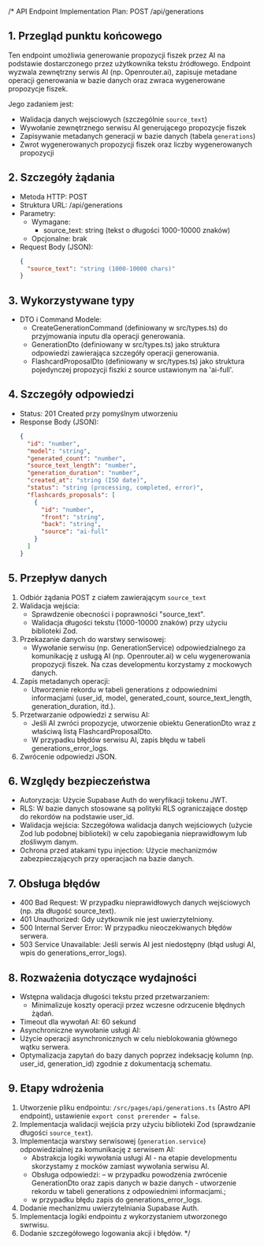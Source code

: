 /\*
API Endpoint Implementation Plan: POST /api/generations

## 1. Przegląd punktu końcowego

Ten endpoint umożliwia generowanie propozycji fiszek przez AI na podstawie dostarczonego przez użytkownika tekstu źródłowego. Endpoint wyzwala zewnętrzny serwis AI (np. Openrouter.ai), zapisuje metadane operacji generowania w bazie danych oraz zwraca wygenerowane propozycje fiszek.

Jego zadaniem jest:

- Walidacja danych wejsciowych (szczególnie `source_text`)
- Wywołanie zewnętrznego serwisu AI generującego propozycje fiszek
- Zapisywanie metadanych generacji w bazie danych (tabela `generations`)
- Zwrot wygenerowanych propozycji fiszek oraz liczby wygenerowanych propozycji

## 2. Szczegóły żądania

- Metoda HTTP: POST
- Struktura URL: /api/generations
- Parametry:
  - Wymagane:
    - source_text: string (tekst o długości 1000-10000 znaków)
  - Opcjonalne: brak
- Request Body (JSON):
  ```json
  {
    "source_text": "string (1000-10000 chars)"
  }
  ```

## 3. Wykorzystywane typy

- DTO i Command Modele:
  - CreateGenerationCommand (definiowany w src/types.ts) do przyjmowania inputu dla operacji generowania.
  - GenerationDto (definiowany w src/types.ts) jako struktura odpowiedzi zawierająca szczegóły operacji generowania.
  - FlashcardProposalDto (definiowany w src/types.ts) jako struktura pojedynczej propozycji fiszki z source ustawionym na 'ai-full'.

## 4. Szczegóły odpowiedzi

- Status: 201 Created przy pomyślnym utworzeniu
- Response Body (JSON):
  ```json
  {
    "id": "number",
    "model": "string",
    "generated_count": "number",
    "source_text_length": "number",
    "generation_duration": "number",
    "created_at": "string (ISO date)",
    "status": "string (processing, completed, error)",
    "flashcards_proposals": [
      {
        "id": "number",
        "front": "string",
        "back": "string",
        "source": "ai-full"
      }
    ]
  }
  ```

## 5. Przepływ danych

1. Odbiór żądania POST z ciałem zawierającym `source_text`
1. Walidacja wejścia:
   - Sprawdzenie obecności i poprawności "source_text".
   - Walidacja długości tekstu (1000-10000 znaków) przy użyciu biblioteki Zod.
1. Przekazanie danych do warstwy serwisowej:
   - Wywołanie serwisu (np. GenerationService) odpowiedzialnego za komunikację z usługą AI (np. Openrouter.ai) w celu wygenerowania propozycji fiszek. Na czas developmentu korzystamy z mockowych danych.
1. Zapis metadanych operacji:
   - Utworzenie rekordu w tabeli generations z odpowiednimi informacjami (user_id, model, generated_count, source_text_length, generation_duration, itd.).
1. Przetwarzanie odpowiedzi z serwisu AI:
   - Jeśli AI zwróci propozycje, utworzenie obiektu GenerationDto wraz z właściwą listą FlashcardProposalDto.
   - W przypadku błędów serwisu AI, zapis błędu w tabeli generations_error_logs.
1. Zwrócenie odpowiedzi JSON.

## 6. Względy bezpieczeństwa

- Autoryzacja: Użycie Supabase Auth do weryfikacji tokenu JWT.
- RLS: W bazie danych stosowane są polityki RLS ograniczające dostęp do rekordów na podstawie user_id.
- Walidacja wejścia: Szczegółowa walidacja danych wejściowych (użycie Zod lub podobnej biblioteki) w celu zapobiegania nieprawidłowym lub złośliwym danym.
- Ochrona przed atakami typu injection: Użycie mechanizmów zabezpieczających przy operacjach na bazie danych.

## 7. Obsługa błędów

- 400 Bad Request: W przypadku nieprawidłowych danych wejściowych (np. zła długość source_text).
- 401 Unauthorized: Gdy użytkownik nie jest uwierzytelniony.
- 500 Internal Server Error: W przypadku nieoczekiwanych błędów serwera.
- 503 Service Unavailable: Jeśli serwis AI jest niedostępny (błąd usługi AI, wpis do generations_error_logs).

## 8. Rozważenia dotyczące wydajności

- Wstępna walidacja długości tekstu przed przetwarzaniem:
  - Minimalizuje koszty operacji przez wczesne odrzucenie błędnych żądań.
- Timeout dla wywołań AI: 60 sekund
- Asynchroniczne wywołanie usługi AI:
- Użycie operacji asynchronicznych w celu nieblokowania głównego wątku serwera.
- Optymalizacja zapytań do bazy danych poprzez indeksację kolumn (np. user_id, generation_id) zgodnie z dokumentacją schematu.

## 9. Etapy wdrożenia

1. Utworzenie pliku endpointu: `/src/pages/api/generations.ts` (Astro API endpoint), ustawienie `export const prerender = false`.
2. Implementacja walidacji wejścia przy użyciu biblioteki Zod (sprawdzanie długości `source_text`).
3. Implementacja warstwy serwisowej (`generation.service`) odpowiedzialnej za komunikację z serwisem AI:
   - Abstrakcja logiki wywołania usługi AI - na etapie developmentu skorzystamy z mocków zamiast wywołania serwisu AI.
   - Obsługa odpowiedzi:
     – w przypadku powodzenia zwrócenie GenerationDto oraz zapis danych w bazie danych - utworzenie rekordu w tabeli generations z odpowiednimi informacjami.;
   - w przypadku błędu zapis do generations_error_logs.
4. Dodanie mechanizmu uwierzytelniania Supabase Auth.
5. Implementacja logiki endpointu z wykorzystaniem utworzonego swrwisu.
6. Dodanie szczegółowego logowania akcji i błędów.
   \*/
